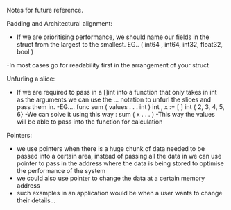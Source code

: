 Notes for future reference.

Padding and Architectural alignment:
- If we are prioritising performance, we should name our fields in the struct from the largest to the smallest. EG.. ( int64 , int64, int32, float32, bool )

-In most cases go for readability first in the arrangement of your struct

Unfurling a slice:

- If we are required to pass in a []int into a function that only takes in int as the arguments we can use the ... notation to unfurl the slices and pass them in.
-EG....     func sum ( values . . . int  ) int ,  x :=  [ ] int { 2, 3, 4, 5, 6}
-We can solve it using this way : sum ( x . . . ) 
-This way the values will be able to pass into the function for calculation

Pointers:
- we use pointers when there is a huge chunk of data needed to be passed into a certain area, instead of passing all the data in we can use pointer to pass in the address where the data is being stored to optimise the performance of the system
- we could also use pointer to change the data at a certain memory address 
- such examples in an application would be when a user wants to change their details...
